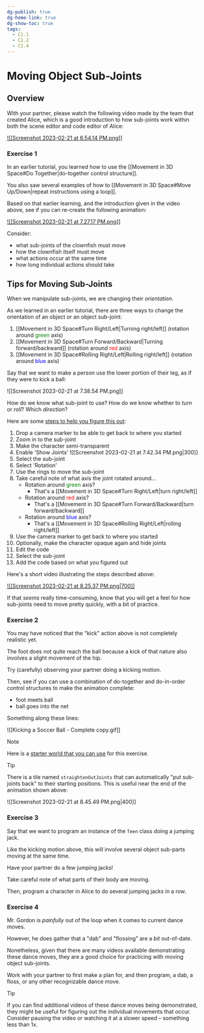 ```yaml
---
dg-publish: true
dg-home-link: true
dg-show-toc: true
tags:
  - C1.1
  - C1.2
  - C1.4
---
```


# Moving Object Sub-Joints

## Overview

With your partner, please watch the following video made by the team that created Alice, which is a good introduction to how sub-joints work within both the scene editor and code editor of Alice:

[![[Screenshot 2023-02-21 at 6.54.14 PM.png]]](https://www.youtube-nocookie.com/embed/EWUtVLWAcRk)

### Exercise 1

In an earlier tutorial, you learned how to use the [[Movement in 3D Space#Do Together|do-together control structure]].

You also saw several examples of how to [[Movement in 3D Space#Move Up/Down|repeat instructions using a loop]].

Based on that earlier learning, and the introduction given in the video above, see if you can re-create the following animation:

[![[Screenshot 2023-02-21 at 7.27.17 PM.png]]](https://www.youtube-nocookie.com/embed/RDuF099gEOM)

Consider:

- what sub-joints of the clownfish must move 
- how the clownfish itself must move
- what actions occur at the same time
- how long individual actions should take

## Tips for Moving Sub-Joints

When we manipulate sub-joints, we are changing their *orientation*.

As we learned in an earlier tutorial, there are three ways to change the orientation of an object or an object sub-joint:

1. [[Movement in 3D Space#Turn Right/Left|Turning right/left]] (rotation around <span style="color:green;">green</span> axis)
2. [[Movement in 3D Space#Turn Forward/Backward|Turning forward/backward]] (rotation around <span style="color:red;">red</span> axis)
3. [[Movement in 3D Space#Rolling Right/Left|Rolling right/left]] (rotation around <span style="color:blue;">blue</span> axis)

Say that we want to make a person use the lower portion of their leg, as if they were to kick a ball:

![[Screenshot 2023-02-21 at 7.38.54 PM.png]]

How do we know what sub-joint to use? How do we know whether to *turn* or *roll*? Which *direction*?

Here are some [steps to help you figure this out](https://www.youtube-nocookie.com/embed/Ptbc0xHK6Kg):

1. Drop a camera marker to be able to get back to where you started
2. Zoom in to the sub-joint
3. Make the character semi-transparent
4. Enable 'Show Joints'
   ![[Screenshot 2023-02-21 at 7.42.34 PM.png|300]]
5. Select the sub-joint
6. Select 'Rotation'
7. Use the rings to move the sub-joint
8. Take careful note of what axis the joint rotated around...
	- Rotation around <span style="color:green;">green</span> axis?
		- That's a [[Movement in 3D Space#Turn Right/Left|turn right/left]]
	- Rotation around <span style="color:red;">red</span> axis? 
		- That's a [[Movement in 3D Space#Turn Forward/Backward|turn forward/backward]]
	- Rotation around <span style="color:blue;">blue</span> axis?
		- That's a [[Movement in 3D Space#Rolling Right/Left|rolling right/left]]
9. Use the camera marker to get back to where you started
10. Optionally, make the character opaque again and hide joints
11. Edit the code
12. Select the sub-joint
13. Add the code based on what you figured out

Here's a short video illustrating the steps described above:

[![[Screenshot 2023-02-21 at 8.25.37 PM.png|700]]](https://www.youtube-nocookie.com/embed/Ptbc0xHK6Kg)

If that *seems* really time-consuming, know that you will get a feel for how sub-joints need to move pretty quickly, with a bit of practice.

### Exercise 2

You may have noticed that the "kick" action above is not completely realistic yet.

The foot does not quite reach the ball because a kick of that nature also involves a slight movement of the hip.

Try (carefully) observing your partner doing a kicking motion.

Then, see if you can use a combination of do-together and do-in-order control structures to make the animation complete:

- foot meets ball
- ball goes into the net

Something along these lines:

![[Kicking a Soccer Ball - Complete copy.gif]]

> [!NOTE]
> Here is a [starter world that you can use](https://www.russellgordon.ca/lcs/2023-24/icd2o/Kicking_a_Ball.a3p.zip) for this exercise.

> [!TIP]
> There is a tile named `straightenOutJoints` that can automatically "put sub-joints back" to their starting positions. This is useful near the end of the animation shown above:
> 
> ![[Screenshot 2023-02-21 at 8.45.49 PM.png|400]]

### Exercise 3

Say that we want to program an instance of the `Teen` class doing a jumping jack.

Like the kicking motion above, this will involve several object sub-parts moving at the same time.

Have your partner do a few jumping jacks!

Take careful note of what parts of their body are moving.

Then, program a character in Alice to do several jumping jacks in a row.

### Exercise 4

Mr. Gordon is *painfully* out of the loop when it comes to current dance moves.

However, he does gather that a "dab" and "flossing" are a *bit* out-of-date.

Nonetheless, given that there are many videos available demonstrating these dance moves, they are a good choice for practicing with moving object sub-joints.

Work with your partner to first make a plan for, and then program, a dab, a floss, or any other recognizable dance move.

> [!TIP]
> If you can find additional videos of these dance moves being demonstrated, they might be useful for figuring out the individual movements that occur. Consider pausing the video or watching it at a slower speed – something less than 1x.


